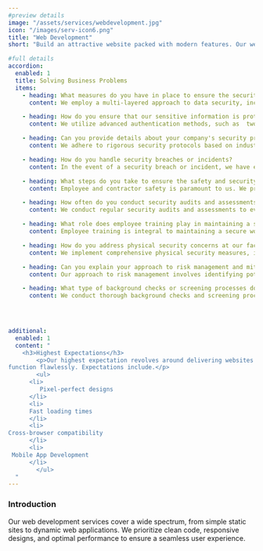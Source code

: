 ```yaml
---
#preview details
image: "/assets/services/webdevelopment.jpg"
icon: "/images/serv-icon6.png"
title: "Web Development"
short: "Build an attractive website packed with modern features. Our web developers master the craft of designing, building, and maintaining e-commerce websites and web-based applications built on modern tech stacks."

#full details
accordion:
  enabled: 1
  title: Solving Business Problems
  items:
    - heading: What measures do you have in place to ensure the security of our data and information?
      content: We employ a multi-layered approach to data security, including encryption, access controls, and regular security audits. Our systems are designed to meet or exceed industry standards for data protection.

    - heading: How do you ensure that our sensitive information is protected from unauthorized access?
      content: We utilize advanced authentication methods, such as  two-factor authentication to restrict access to sensitive information. Additionally, our security protocols are continuously monitored and updated to address emerging threats.

    - heading: Can you provide details about your company's security protocols and certifications?
      content: We adhere to rigorous security protocols based on industry best practices and standards, such as ISO 27001 and SOC 2. Our commitment to security is further demonstrated through our certifications and compliance with relevant regulatory requirements.

    - heading: How do you handle security breaches or incidents?
      content: In the event of a security breach or incident, we have established incident response procedures to swiftly mitigate the threat and minimize the impact on our clients. Our dedicated team of security experts conducts thorough investigations and implements remediation measures to prevent future occurrences.

    - heading: What steps do you take to ensure the safety and security of our employees and contractors?
      content: Employee and contractor safety is paramount to us. We provide comprehensive training on security awareness and emergency response procedures. Additionally, we conduct regular assessments of workplace safety and security measures to identify and address any vulnerabilities. 

    - heading: How often do you conduct security audits and assessments?
      content: We conduct regular security audits and assessments to evaluate the effectiveness of our security controls and identify areas for improvement. These audits are conducted by both internal teams and third-party security experts to ensure impartiality and thoroughness.

    - heading: What role does employee training play in maintaining a secure work environment?
      content: Employee training is integral to maintaining a secure work environment. We provide ongoing training and awareness programs to educate employees about cybersecurity best practices, data handling procedures, and potential security threats.

    - heading: How do you address physical security concerns at our facilities or workplaces?
      content: We implement comprehensive physical security measures, including access controls, surveillance systems, and perimeter security, to protect our facilities and workplaces. Our security personnel are trained to respond effectively to any security incidents or breaches.

    - heading: Can you explain your approach to risk management and mitigation?
      content: Our approach to risk management involves identifying potential security risks, assessing their likelihood and potential impact, and implementing proactive measures to mitigate or eliminate these risks. We regularly review and update our risk management strategies to adapt to evolving threats.

    - heading: What type of background checks or screening processes do you implement for your workforce?
      content: We conduct thorough background checks and screening processes for all employees and contractors, including criminal background checks, employment verification, and reference checks. These measures help ensure the integrity and trustworthiness of our workforce.


  

additional:
  enabled: 1
  content: "
    <h3>Highest Expectations</h3>
		<p>Our highest expectation revolves around delivering websites that not only look great but also
function flawlessly. Expectations include.</p>
		<ul>
      <li>
         Pixel-perfect designs
      </li>
      <li>
      Fast loading times
      </li>
      <li>
Cross-browser compatibility
      </li>
      <li>
 Mobile App Development
      </li>
		</ul>
  "
---
```


### Introduction

Our web development services cover a wide spectrum, from simple static sites to dynamic web
applications. We prioritize clean code, responsive designs, and optimal performance to ensure a
seamless user experience.
